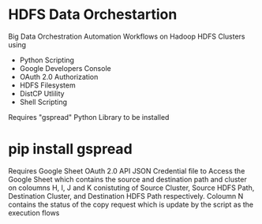 # HDFS Data Orchestartion

Big Data Orchestration Automation Workflows on Hadoop HDFS Clusters using 
- Python Scripting 
- Google Developers Console 
- OAuth 2.0 Authorization 
- HDFS Filesystem 
- DistCP Utlility 
- Shell Scripting

Requires "gspread" Python Library to be installed
# pip install gspread

Requires Google Sheet OAuth 2.0 API JSON Credential file to Access the Google Sheet which contains the source and destination path and cluster on coloumns  H, I, J and K conistuting of Source Cluster, Source HDFS Path, Destination Cluster, and Destination HDFS Path respectively.
Coloumn N contains the status of the copy request which is update by the script as the execution flows
